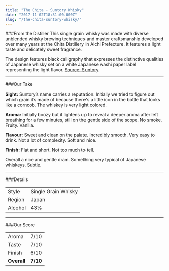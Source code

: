 ```yaml
---
title: "The Chita - Suntory Whisky"
date: "2017-11-02T18:31:00.000Z"
slug: "/the-chita-suntory-whisky/"
---
```

###From the Distiller
This single grain whisky was made with diverse unblended whisky brewing techniques and master craftsmanship developed over many years at the Chita Distillery in Aichi Prefecture. It features a light taste and delicately sweet fragrance.

The design features black calligraphy that expresses the distinctive qualities of Japanese whisky set on a white Japanese washi paper label representing the light flavor.
[Source: Suntory](https://www.suntory.com/brands/chitawhisky/)

---

###Our Take

**Sight:**
Suntory’s name carries a reputation. Initially we tried to figure out which grain it’s made of because there's a little icon in the bottle that looks like a corncob. The whiskey is very light colored.

**Aroma:** 
Initially boozy but it lightens up to reveal a deeper aroma after left breathing for a few minutes, still on the gentle side of the scope. No smoke. Fruity. Vanilla.

**Flavour:** 
Sweet and clean on the palate. Incredibly smooth. Very easy to drink. Not a lot of complexity. Soft and nice.

**Finish:** 
Flat and short. Not too much to tell.

Overall a nice and gentle dram. Something very typical of Japanese whiskeys. Subtle.

---

###Details
<table>  
<tr>  
<td class="grey">Style</td><td>Single Grain Whisky</td>  
</tr>  
<tr>  
<td class="grey">Region</td><td>Japan</td>  
</tr>  
<tr>  
<td class="grey">Alcohol</td><td>43%</td>  
</tr>  
</table>


---

###Our Score
<table class="score-table">  
<tr>  
<td class="grey">Aroma</td><td>7/10</td>  
</tr>  
<tr>  
<td class="grey">Taste</td><td>7/10</td>  
</tr>  
<tr>  
<td class="grey">Finish</td><td>6/10</td>  
</tr>  
<tr>  
<td class="grey"><strong>Overall</strong></td><td><strong>7/10</strong></td>  
</tr>  
</table>
    